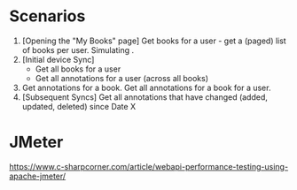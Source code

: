 ﻿# Scenarios

1. [Opening the "My Books" page] Get books for a user - get a (paged) list of books per user. Simulating .
2. [Initial device Sync]
	- Get all books for a user
	- Get all annotations for a user (across all books)
3. Get annotations for a book. 
   Get all annotations for a book for a user.
4. [Subsequent Syncs] Get all annotations that have changed (added, updated, deleted) since Date X

# JMeter

https://www.c-sharpcorner.com/article/webapi-performance-testing-using-apache-jmeter/
